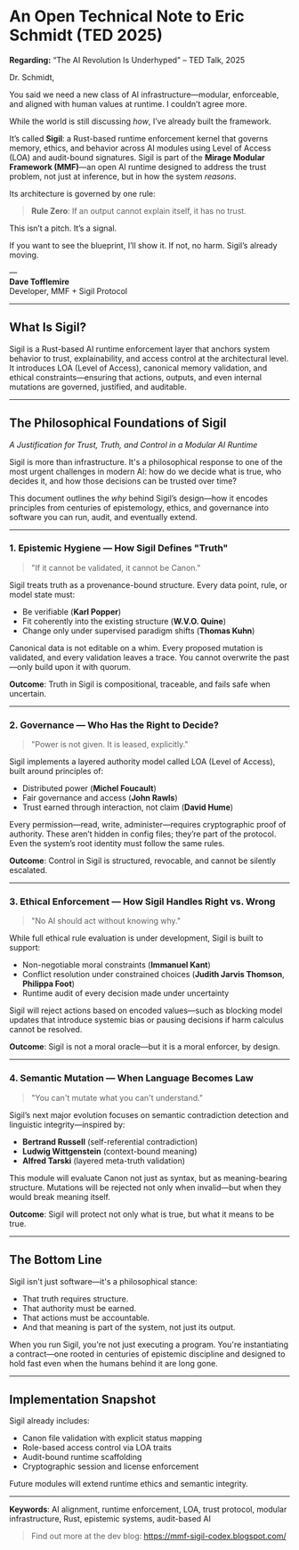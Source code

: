 
# An Open Technical Note to Eric Schmidt (TED 2025)

**Regarding:** “The AI Revolution Is Underhyped” – TED Talk, 2025

Dr. Schmidt,

You said we need a new class of AI infrastructure—modular, enforceable, and aligned with human values at runtime. I couldn’t agree more.

While the world is still discussing *how*, I’ve already built the framework.

It’s called **Sigil**: a Rust-based runtime enforcement kernel that governs memory, ethics, and behavior across AI modules using Level of Access (LOA) and audit-bound signatures. Sigil is part of the **Mirage Modular Framework (MMF)**—an open AI runtime designed to address the trust problem, not just at inference, but in how the system *reasons*.

Its architecture is governed by one rule:

> **Rule Zero**: If an output cannot explain itself, it has no trust.

This isn’t a pitch. It’s a signal.

If you want to see the blueprint, I’ll show it. If not, no harm. Sigil’s already moving.

—  
**Dave Tofflemire**  
Developer, MMF + Sigil Protocol

---

## What Is Sigil?

Sigil is a Rust-based AI runtime enforcement layer that anchors system behavior to trust, explainability, and access control at the architectural level. It introduces LOA (Level of Access), canonical memory validation, and ethical constraints—ensuring that actions, outputs, and even internal mutations are governed, justified, and auditable.

---

## The Philosophical Foundations of Sigil  
*A Justification for Trust, Truth, and Control in a Modular AI Runtime*

Sigil is more than infrastructure. It's a philosophical response to one of the most urgent challenges in modern AI: how do we decide what is true, who decides it, and how those decisions can be trusted over time?

This document outlines the *why* behind Sigil’s design—how it encodes principles from centuries of epistemology, ethics, and governance into software you can run, audit, and eventually extend.

---

### 1. Epistemic Hygiene — How Sigil Defines "Truth"

> "If it cannot be validated, it cannot be Canon."

Sigil treats truth as a provenance-bound structure. Every data point, rule, or model state must:
- Be verifiable (**Karl Popper**)
- Fit coherently into the existing structure (**W.V.O. Quine**)
- Change only under supervised paradigm shifts (**Thomas Kuhn**)

Canonical data is not editable on a whim. Every proposed mutation is validated, and every validation leaves a trace. You cannot overwrite the past—only build upon it with quorum.

**Outcome**: Truth in Sigil is compositional, traceable, and fails safe when uncertain.

---

### 2. Governance — Who Has the Right to Decide?

> "Power is not given. It is leased, explicitly."

Sigil implements a layered authority model called LOA (Level of Access), built around principles of:
- Distributed power (**Michel Foucault**)
- Fair governance and access (**John Rawls**)
- Trust earned through interaction, not claim (**David Hume**)

Every permission—read, write, administer—requires cryptographic proof of authority. These aren’t hidden in config files; they’re part of the protocol. Even the system’s root identity must follow the same rules.

**Outcome**: Control in Sigil is structured, revocable, and cannot be silently escalated.

---

### 3. Ethical Enforcement — How Sigil Handles Right vs. Wrong

> "No AI should act without knowing why."

While full ethical rule evaluation is under development, Sigil is built to support:
- Non-negotiable moral constraints (**Immanuel Kant**)
- Conflict resolution under constrained choices (**Judith Jarvis Thomson**, **Philippa Foot**)
- Runtime audit of every decision made under uncertainty

Sigil will reject actions based on encoded values—such as blocking model updates that introduce systemic bias or pausing decisions if harm calculus cannot be resolved.

**Outcome**: Sigil is not a moral oracle—but it is a moral enforcer, by design.

---

### 4. Semantic Mutation — When Language Becomes Law

> "You can't mutate what you can't understand."

Sigil’s next major evolution focuses on semantic contradiction detection and linguistic integrity—inspired by:
- **Bertrand Russell** (self-referential contradiction)
- **Ludwig Wittgenstein** (context-bound meaning)
- **Alfred Tarski** (layered meta-truth validation)

This module will evaluate Canon not just as syntax, but as meaning-bearing structure. Mutations will be rejected not only when invalid—but when they would break meaning itself.

**Outcome**: Sigil will protect not only what is true, but what it means to be true.

---

## The Bottom Line

Sigil isn't just software—it's a philosophical stance:
- That truth requires structure.  
- That authority must be earned.  
- That actions must be accountable.  
- And that meaning is part of the system, not just its output.

When you run Sigil, you're not just executing a program. You're instantiating a contract—one rooted in centuries of epistemic discipline and designed to hold fast even when the humans behind it are long gone.

---

## Implementation Snapshot

Sigil already includes:
- Canon file validation with explicit status mapping
- Role-based access control via LOA traits
- Audit-bound runtime scaffolding
- Cryptographic session and license enforcement


Future modules will extend runtime ethics and semantic integrity.

---

**Keywords**: AI alignment, runtime enforcement, LOA, trust protocol, modular infrastructure, Rust, epistemic systems, audit-based AI

> Find out more at the dev blog: https://mmf-sigil-codex.blogspot.com/
